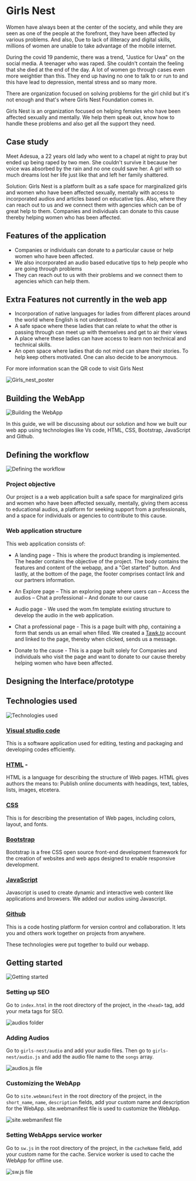 # Girls Nest

Women have always been at the center of the society, and while they are seen as one of the people at the forefront, 
they have been affected by various problems. And also, Due to lack of illiteracy and digital skills, millions of 
women are unable to take advantage of the mobile internet.

During the covid 19 pandemic, there was a trend, "Justice for Uwa" on the social media. A teenager who was raped. 
She couldn't contain the feeling that she died at the end of the day. A lot of women go through cases even more 
weightier than this. They end up having no one to talk to or run to and this have lead to depression, mental 
stress and so many more. 

There are organization focused on solving problems for the girl child but it's not enough and that's where 
Girls Nest Foundation comes in.

Girls Nest is an organization focused on helping females who have been affected sexually and mentally. We help 
them speak out, know how to handle these problems and also get all the support they need. 


## Case study
Meet Adesua, a 22 years old lady who went to a chapel at night to pray but ended up being raped by two men. 
She couldn't survive it because her voice was absorbed by the rain and no one could save her. A girl with so 
much dreams lost her life just like that and left her family shattered. 

Solution: Girls Nest is a platform built as a safe space for marginalized girls and women who have been 
affected sexually, mentally with access to incorporated audios and articles based on educative tips. Also, 
where they can reach out to us and we connect them with agencies which can be of great help to them. 
Companies and individuals can donate to this cause thereby helping women who has been affected.



## Features of the application
* Companies or individuals can donate to a particular cause or help women who have been affected. 
* We also incorporated an audio based educative tips to help people who are going through problems
* They can reach out to us with their problems and we connect them to agencies which can help them. 



## Extra Features not currently in the web app

* Incorporation of native languages for ladies from different places around the world where English 
is not understood. 
* A safe space where these ladies that can relate to what the other is passing through can meet up with 
themselves and get to air their views
* A place where these ladies can have access to learn non technical and technical skills. 
* An open space where ladies that do not mind can share their stories. To help keep others motivated. 
One can also decide to be anonymous. 

For more information scan the QR code to visit Girls Nest

![Girls_nest_poster](./images/Girls_nest_poster.png)


## Building the WebApp
![Building the WebApp](./images/image1.jpg)

In this guide, we will be discussing about our solution and how we built
our web app using technologies like Vs code, HTML, CSS, Bootstrap, JavaScript and Github.

## Defining the workflow
![Defining the workflow](./images/image2.jpg)

### Project objective

Our project is a a web application built a safe space for
marginalized girls and women who have been affected sexually, 
mentally, giving them access to educational audios, a platform
for seeking support from a professionals, and a space for individuals
or agencies to contribute to this cause.

### Web application structure

This web application consists of:

* A landing page - This is where the product branding is implemented.  
The header contains the objective of the project. The body contains 
the features and content of the webapp, and a "Get started" button. And 
lastly, at the bottom of the page, the footer comprises contact link and 
our partners information.

* An Explore page – This an exploring page where users can 
     – Access the audios
     – Chat a professional
     – And donate to our cause

* Audio page - We used the wom.fm template existing structure to develop 
the audio in the web application.

* Chat a professional page - This is a page built with php, containing a 
form that sends us an email when filled.
We created a [Tawk.to](http://tawk.to) account and linked to the page, 
thereby when clicked, sends us a message.

* Donate to the cause - This is a page built solely for Companies and 
individuals who visit the page and want to donate to our cause thereby helping 
women who have been affected.

## Designing the Interface/prototype


## Technologies used 
![Technologies used](./images/image3.jpg)

### [Visual studio code](https://code.visualstudio.com/download)
This is a software application used for editing, testing and packaging and
developing codes efficiently.

### [HTML](https://html.com/) - 
HTML is a language for describing the structure 
of Web pages. HTML gives authors the means to: Publish online documents with headings, 
text, tables, lists, images, etcetera.

### [CSS](https://developer.mozilla.org/en-US/docs/Web/CSS)
This is for describing the 
presentation of Web pages, including colors, layout, and fonts.

### [Bootstrap](https://getbootstrap.com/) 
Bootstrap is a free CSS open source front-end 
development framework for the creation of websites and web apps designed to enable 
responsive development.

### [JavaScript](https://www.javascript.com/) 
Javascript is used to create dynamic
and interactive web content like applications and browsers. We added our audios 
using Javascript.

### [Github](https://docs.github.com/en/get-started/quickstart/hello-world)
This is a code hosting platform for version control and collaboration. It lets 
you and others work together on projects from anywhere.

These technologies were put together to build our webapp.

## Getting started
![Getting started](./images/image4.jpg)

### Setting up SEO

Go to `index.html` in the root directory of the project, in the 
    `<head>` tag, add your meta tags for SEO.

![audios folder](./images/Screenshot1.png)

### Adding Audios

Go to `girls-nest/audio` and add your audio files. Then go to `girls-nest/audio.js` and 
add the audio file name to the `songs` array.

![audios.js file](./images/Screenshot4.png)

### Customizing the WebApp

Go to `site.webmanifest` in the root directory of the project, in the `short_name`, `name`, `description` fields, 
add your custom name and description for the WebApp.
site.webmanifest file is used to customize the WebApp.

![site.webmanifest file](./images/Screenshot2.png)

### Setting WebApps service worker

Go to `sw.js` in the root directory of the project, in the `cacheName` field, add your custom name for the cache.
Service worker is used to cache the WebApp for offline use.

![sw.js file](./images/Screenshot3.png)
